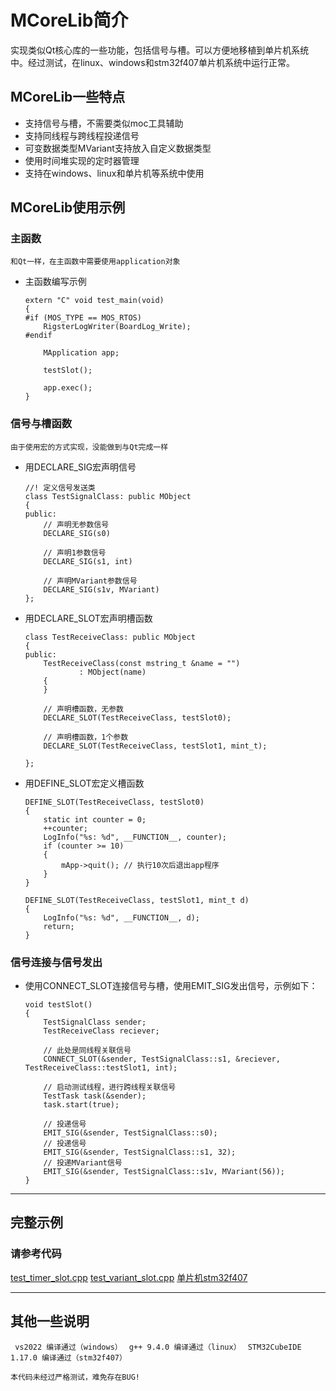 # MCoreLib简介

实现类似Qt核心库的一些功能，包括信号与槽。可以方便地移植到单片机系统中。经过测试，在linux、windows和stm32f407单片机系统中运行正常。

## MCoreLib一些特点

* 支持信号与槽，不需要类似moc工具辅助
* 支持同线程与跨线程投递信号
* 可变数据类型MVariant支持放入自定义数据类型
* 使用时间堆实现的定时器管理
* 支持在windows、linux和单片机等系统中使用

## MCoreLib使用示例

### 主函数

`和Qt一样，在主函数中需要使用application对象`

* 主函数编写示例
  
      extern "C" void test_main(void)
      {
      #if (MOS_TYPE == MOS_RTOS)
          RigsterLogWriter(BoardLog_Write);
      #endif
      
          MApplication app;
      
          testSlot();
      
          app.exec();
      }

### 信号与槽函数

`由于使用宏的方式实现，没能做到与Qt完成一样`

* 用DECLARE_SIG宏声明信号
  
      //! 定义信号发送类
      class TestSignalClass: public MObject
      {
      public:
          // 声明无参数信号
          DECLARE_SIG(s0)
      
          // 声明1参数信号
          DECLARE_SIG(s1, int)
      
          // 声明MVariant参数信号
          DECLARE_SIG(s1v, MVariant)
      };

* 用DECLARE_SLOT宏声明槽函数
  
      class TestReceiveClass: public MObject
      {
      public:  
          TestReceiveClass(const mstring_t &name = "")
                  : MObject(name)
          {
          }
      
          // 声明槽函数，无参数
          DECLARE_SLOT(TestReceiveClass, testSlot0);
      
          // 声明槽函数，1个参数
          DECLARE_SLOT(TestReceiveClass, testSlot1, mint_t);
      
      };

* 用DEFINE_SLOT宏定义槽函数    
  
      DEFINE_SLOT(TestReceiveClass, testSlot0)
      {
          static int counter = 0;
          ++counter;
          LogInfo("%s: %d", __FUNCTION__, counter);
          if (counter >= 10)
          {
              mApp->quit(); // 执行10次后退出app程序
          }
      }
      
      DEFINE_SLOT(TestReceiveClass, testSlot1, mint_t d)
      {
          LogInfo("%s: %d", __FUNCTION__, d);
          return;
      }

### 信号连接与信号发出

* 使用CONNECT_SLOT连接信号与槽，使用EMIT_SIG发出信号，示例如下：
  
      void testSlot()
      {
          TestSignalClass sender;
          TestReceiveClass reciever;
      
          // 此处是同线程关联信号
          CONNECT_SLOT(&sender, TestSignalClass::s1, &reciever, TestReceiveClass::testSlot1, int);
      
          // 启动测试线程，进行跨线程关联信号
          TestTask task(&sender);
          task.start(true);
      
          // 投递信号
          EMIT_SIG(&sender, TestSignalClass::s0);
          // 投递信号
          EMIT_SIG(&sender, TestSignalClass::s1, 32);
          // 投递MVariant信号
          EMIT_SIG(&sender, TestSignalClass::s1v, MVariant(56));
      }

***

## 完整示例

### 请参考代码

[test_timer_slot.cpp](testor/test_timer_slot.cpp)
[test_variant_slot.cpp](testor/test_variant_slot.cpp)
[单片机stm32f407](project/stm32f407)

***

## 其他一些说明

` vs2022 编译通过（windows）` 
` g++ 9.4.0 编译通过（linux）` 
` STM32CubeIDE 1.17.0 编译通过（stm32f407）` 

` 本代码未经过严格测试，难免存在BUG! ` 

